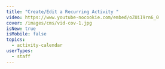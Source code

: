 ```yaml
---
title: "Create/Edit a Recurring Activity "
video: https://www.youtube-nocookie.com/embed/oZUiI9rn6_0
cover: /images/cms/vid-cov-1.jpg
isNew: true
isMobile: false
topics:
  - activity-calendar
userTypes:
  - staff
---
```

